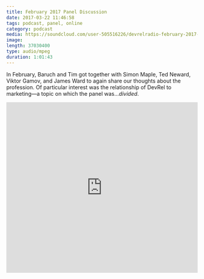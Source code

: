 ```yaml
---
title: February 2017 Panel Discussion
date: 2017-03-22 11:46:58
tags: podcast, panel, online
category: podcast
media: https://soundcloud.com/user-505516226/devrelradio-february-2017-panel
image: 
length: 37030400
type: audio/mpeg
duration: 1:01:43
---
```


In February, Baruch and Tim got together with Simon Maple, Ted Neward, Viktor Gamov, and James Ward to again share our thoughts about the profession. Of particular interest was the relationship of DevRel to marketing—a topic on which the panel was..._divided_.

<iframe width="100%" height="450" scrolling="no" frameborder="no" src="https://w.soundcloud.com/player/?url=https%3A//api.soundcloud.com/tracks/312062344&amp;auto_play=false&amp;hide_related=false&amp;show_comments=true&amp;show_user=true&amp;show_reposts=false&amp;visual=true"></iframe>
